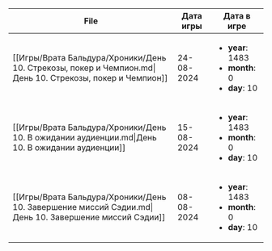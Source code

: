 | File                                                                                                      | Дата игры  | Дата в игре                                                                        |
| --------------------------------------------------------------------------------------------------------- | ---------- | ---------------------------------------------------------------------------------- |
| [[Игры/Врата Бальдура/Хроники/День 10. Стрекозы, покер и Чемпион.md\|День 10. Стрекозы, покер и Чемпион]] | 24-08-2024 | <ul><li><b>year</b>: 1483</li><li><b>month</b>: 0</li><li><b>day</b>: 10</li></ul> |
| [[Игры/Врата Бальдура/Хроники/День 10. В ожидании аудиенции.md\|День 10. В ожидании аудиенции]]           | 15-08-2024 | <ul><li><b>year</b>: 1483</li><li><b>month</b>: 0</li><li><b>day</b>: 10</li></ul> |
| [[Игры/Врата Бальдура/Хроники/День 10.  Завершение миссий Сэдии.md\|День 10.  Завершение миссий Сэдии]]   | 08-08-2024 | <ul><li><b>year</b>: 1483</li><li><b>month</b>: 0</li><li><b>day</b>: 10</li></ul> |
